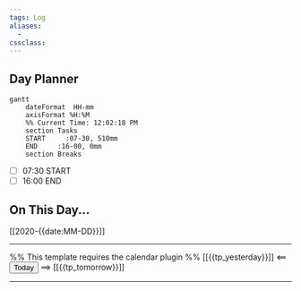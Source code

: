 ```yaml
---
tags: Log
aliases: 
  - 
cssclass:
---
```


## Day Planner
```mermaid
gantt
    dateFormat  HH-mm
    axisFormat %H:%M
    %% Current Time: 12:02:18 PM
    section Tasks
    START     :07-30, 510mm
    END     :16-00, 0mm
    section Breaks

```

- [ ] 07:30 START
- [ ] 16:00 END

## On This Day...

[[2020-{{date:MM-DD}}]]

---

%% This template requires the calendar plugin %%
[[{{tp_yesterday}}]] <== <button class="date_button_today">Today</button> ==> [[{{tp_tomorrow}}]]

---

